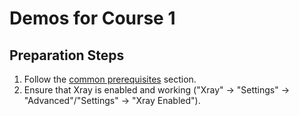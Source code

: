 # Demos for Course 1

## Preparation Steps

1. Follow the [common prerequisites](../../../README.md#common-prerequisites) section.
2. Ensure that Xray is enabled and working ("Xray" -> "Settings" -> "Advanced"/"Settings" -> "Xray Enabled").
